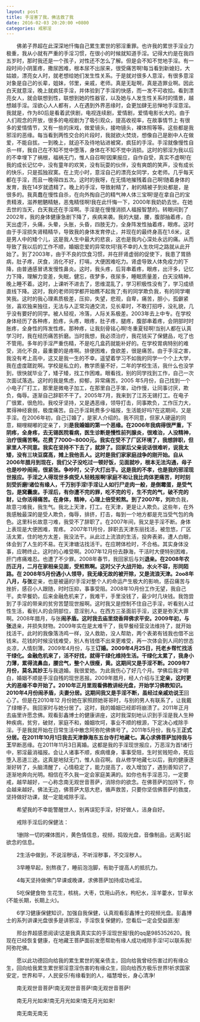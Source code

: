 ```yaml
---
layout: post
title: 手淫害了我，佛法救了我
date: 2016-02-03 20:20:00 +0800
categories: 戒邪淫
---
```


　　佛弟子界超在此深深地忏悔自己累生累世的邪淫重罪。也许我的累世手淫业力极重，我从小就有严重的手淫习惯，在很小的时候就知道手淫。记得大约是在我四五岁时，那时我还是一个孩子，对性还不怎么了解。但是会不知不觉地手淫。有一段时间小阴茎疼，撒尿困难，根本尿不出尿来，很受痛苦啊!每当看到新媳妇，大姑娘，漂亮女人时，就老想给她们发生性关系。于是就对很多人意淫，有很多意淫对象是自己的长辈，姐妹，邻里，亲戚，老师。真是无耻啊，真是造罪业啊。因此白天就意淫，晚上就疯狂手淫，并体验到了手淫的快感，而一发不可收拾。看到漂亮女人，就会联想到性，联想到她的性器官，以及她与人发生性关系时的情景，越想越手淫。淫欲心人人都有，人在遇到外界恶缘时，会更加肆无忌惮地手淫意淫。我就是，作为80后是看着武侠剧，电视连续剧，爱情剧，爱情电影长大的。由于人们观念的开放，很多的电视剧为了吸引观众，提高收视率，在故事情节上 有很多的爱情情节，又有一些的床戏，做爱镜头，接吻镜头，裸体照等等。这些都是我邪淫的恶缘。每当看到两性交合的片段时，我就欲火焚烧，想像自己是剧中人在做爱，不能自拔。一到晚上，就迫不及待地钻进被窝，疯狂的手淫。手淫就像慢性自杀一样，我自己在不知不觉中堕落，身体在不知不觉中消损。这时的邪淫为我以后的不幸埋下了祸根，福祸无门，惟人自召啊!因果报应，自作自受，真实不虚啊!在我的成长记忆中，没有童年的欢笑，没有玩耍的伙伴，没有爽朗的笑声，没有成长的快乐，只是孤独寂寞。在上完小时，意淫自己的漂亮女同学，女老师。几乎每天都在手淫，而且一晚得四五次。这时的我呀，在无情地摧残着自己啊!随着身体的发育，我在14岁就遗精了。晚上的手淫，导致射精了，射的精被子到处都是，是很多的。我真蠢在慢性自杀，在向外掏自己的精气神人体三宝啊!是在拿自己的宝贵精液，滋养魍魉精魅，恶鬼精怪啊!我在此忏悔一下，2000年我奶奶去世。在她去世的当天，白天我还在手淫啊。手淫是在慢慢消损人福报智慧的。转眼间到了2002年，我的身体健康急剧下降了，疾病来袭。我的大腿，腰，腹部抽着疼，白天出虚汗，头痛，头晕，头胀，头昏，四肢无力，全身阵发性抽着疼，眼疼。这时由于手淫损失肾精精华，导致我的身体发育停止，并现在的最终身高在1.6米，这是男人中的矮个儿，这是我人生中最大的悲哀，这也是我内心深处永远的痛。从而导致了我以后的工作不顺，婚姻恋爱的异常坎坷!我不幸的人生坎坷之路就从此开始了。到了2003年，由于不良的饮食习惯，并在肝肾虚弱的促使下，我患了胃肠病，肚子疼，厌食，消化不好，打嗝，大便困难吃力。肾虚导致人体免疫力的下降，由普通感冒诱发慢性鼻炎。这时，我头疼，后背串着疼，眼疼，出汗多，记忆力下降，理解力变差，失眠，健忘，夜梦多，夜尿多，睡眠质量差，白天没精神，晚上睡不着。这时，上课听不进去了，思维混乱了，学习积极性没有了，学习成绩直线下降。这时，我的老师同学都开始瞧不起我了;有的同学欺负我，有的同学嘲笑我。这时的我心理素质极差，压抑，失望，悲观，自卑，痛苦，胆小，孤僻紧张，喜欢独来独往，无法与人正常沟通交流，见长辈时，不敢打招呼，没礼貌，几乎没有要好的同学。被人轻视，冷落，人际关系极差。2003年去上中专。在学校身体经历了各种疼，脸疼，头疼，眼疼，肚子疼，腿疼，腹部串着疼，会阴部时时胀疼，全身性的阵发性疼。那种疼，让我刻骨铭心啊!冬重夏轻啊!当别人都在认真学习时，我在经历痛苦折磨。当时我想，我必须治疗，我花钱买了保健品，吃了也不管用。多年的手淫严重伤精，不是吃几盒药就能补好的。在学校胃病特别的难受，消化不良，最重要的是疼啊。排便困难，食欲差，很是痛苦。由于手淫之害，我没有考上高中，这又是我一生的不幸。遥望着学习不如我的同学一个个上大学，我在虚度蹉跎啊。学校是私立的，教学质量不好，二年的学校生活，我什么也没学到，很快就毕业了，矮子矮，找工作困难。眼看找，别的同学找到工作，自己一次次面试落选。这时的我是焦虑，抑郁，异常痛苦。2005 年5月份，自己找到一个小电子厂打工，那里是微电子加工，在那里自己手笨，动作慢，让同事讨厌，欺负，侮辱。逐渐自己辞职不干了。2005年7月，我来到了江苏无锡打工。在电子厂很累，很危险。我咬牙坚持，又是遇恶缘，领导打击，同事欺负，工作压力大，累得神经衰弱，极度痛苦。自己手淫耗费多少福报，生活能好吗?在这期间，又是手淫。在2006年初，自己订婚了，是家人介绍的。我不同意，但家人硬逼的同意，糊哩糊嘟的定亲了，刘**是我婚姻的第一个恶缘。在2006年我病得很严重，下阴疼，全身疼，去无锡医院看病，医生诊断是慢性前列腺炎，很难治，人没精神，治疗很痛苦啊。花费了7000~8000元。我实在受不了厂区环境了，我想辞职，但家里人不同意。我实在坚持不下去了，就辞了。回家后父亲说话很难听，说我太矮，没有三块豆腐高，摊上我他丢人。这时是我们家家庭战争的刚开始。自从2006年腊月到现在，我们父子没吃过一顿好饭，见面就吵，根本无法沟通，母子也是吵吵闹闹，很紧张。争吵时，父子大打出手。这是我的不孝，也是我的邪淫现世报应。手淫之人得现世多病受人轻贱报啊!家庭不和让我比肉体更痛苦，时时刻刻受折磨!诸位有缘人，千万别手淫!手淫让人如行尸走肉一般，是倒霉蛋，是受气包，是窝囊废。手淫后，有你遭不完的罪，吃不完的亏，生不完的气，破不完的财，让你活得痛苦。在身体，精神，心理上倍受煎熬。到了2007年，刘**欺负我，故意刁难我，我生气。我北上天津，打工。在天津，更是让人欺负。这些年，在外我感触最深的是受人欺负，侮辱，排挤，打击，每到一个地方都是充当受气包的角色。这里科长故意刁难，我受不了辞职了。在2007年间，我又是手淫不断。身体上表现是大便困难，胃疼。 2007年11月份，辞职去天津东丽找活，被忽悠，厂区活太累，住的地方太差，我没法干。从此过上流浪的生活，投奔表弟，遭人白眼，体会到了人生的不易。在天津塘沽找活干。在应聘体检时，不合格。其实身体没事，应聘终止。这时的心难受啊。2007年12月份去静海，干活时大便特别困难，肝门疼痛难忍。也遭了不少罪。2008年春节，我回家后与刘**退亲。在2008年农历正月，二月在家相亲见面，受煎熬啊。这时父子大战开始，水火不容，形同陌路。在 2008年5月份遇小人领导，我无缘无故的被开除，又是流浪天津。2oo8年八月，与张**定亲，也是被逼的!手淫对整个人的命运产生极大的影响，感召痛苦与挫折，感召小人跟随，时时压抑，事事受阻。2008年10月份工作无望，我自己干。卖早餐奶，后来金融危机来了，我难干，手里没钱了，最少时几块钱。我饱尝到了手淫的带来的贫穷苦楚现世报啊。这时我又是控制不住自己手淫，听看别人过性生活，看别人的会阴部位，意淫别人。在西方三圣面前手淫，这更是弥天大罪啊。2008年腊月，与张**闹矛盾。这时我去庙里烧香拜佛求平安。2009年初，与张**退亲，并损失财物。2009年实在是太难干了，我早餐经营没法维持了，就开始找活干。此时的我像落汤鸡一样，没人救助，没人帮助，两个表弟有钱我也借不出钱来。花钱的时候没钱难受，别人有钱借不出来更难受，再一次体会到人间的世态炎凉，人情刻薄。2009年4月份，与王**订婚。2009年4月25日，托老乡帮忙找活干绿化。金融危机来了，活不好找，就得干绿化维持生活。干绿化太累了，我身小力薄，累得流鼻血，腰岔气，整个人很瘦，黄。这期间又是手淫不断。2009年7月份，莫名其妙王**与我退婚。我很爱她。为此我伤心了好几个月。学佛后我才明白，婚姻不顺是手淫自残的现世恶报。2009年腊月，经人介绍与王**定亲，这时更大的恶缘不幸开始了。2010年正月里观看佛教讲经光盘，开始学习佛教知识。2010年4月份闹矛盾，夫妻分居。这期间我又是手淫不断，虽经过亲戚劝说王**回心了。但是在2010年12 月份她在家照顾她哥哥时，与别的男人有联系了，让我戴了绿帽子。我回家时与她分居了。这时，我的婚姻已经即将崩溃了。2011年正月去庙里许愿念佛。观看彭鑫博士的健康讲座，这时我深刻地认识到手淫是我人生种种疾病，贫穷，破财，家庭不和，婚姻坎坷，事业不顺的根源，下定决心戒除手淫。于是我就开始在日常生活中散念阿弥陀佛佛号了。2011年5月份，我与王**正式分居。在2011年10月1日我去天津静海东五台寺打地藏七。真心求佛菩萨加持我与王**早断恶缘。在2011年11月3日离婚。这都是我的手淫现世报应，万恶淫为首!诸行中，邪淫最消福报。会让人诸事不顺，疾病缠身，事事受阻，生时贫贱短命，死后堕入恶道三途。这真是地狱无门，惟人自召啊。自从修学地藏七以后，我的健康逐渐好转了，头脑清醒了，心情稳定了，能力提高了，收入增加了，遇到善知识了，逐渐地奔向光明。相信在不久我一定会家庭美满的。如你也有手淫恶习，一定要戒，越早越好，一心称念南无观世音菩萨，消除你的欲念。在佛菩萨的加持下，你会越来越好。佛法无边，佛菩萨大慈大悲，循声救苦，只要你坚信佛菩萨的救度，坚持做好功课，就一定能戒除手淫。
　　希望我的不幸能警醒世人，别再误犯手淫，好好做人，洁身自好。
　　戒除手淫后的保健法：
　　1删除一切的裸体图片，黄色情信息，视频，捣毁光盘，音像制品，远离引起欲念的信息。
　　2生活中做到，不说淫秽话，不听淫秽事，不交淫秽人。
　　3早睡早起，别熬夜了，睡前泡泡脚，有助于提高人的抵抗力。
　　4每天坚持做佛门早课或晚课，求佛菩萨加持成功戒淫。
　　5吃保健食物 生花生，核桃，大枣，饮用山药水，枸杞水，淫羊藿水，甘草水(不能长期，长期上火)。
　　6学习健康保健知识，加强自我保健，认真观看彭鑫博士的视频光盘。彭鑫博士的系列讲课光盘很多是讲邪淫，手淫恢复保健的，您看后一定会受益匪浅!
　　邢台界超感恩阅读!这是我真真实实的手淫现世报!我的qq是985352620。我现在已经恢复健康，在地藏王菩萨面前发愿帮助有缘人成功戒除手淫!可以联系我!阿弥陀佛。
　　愿以此功德回向给我的累生累世的冤亲债主，回向给我曾经伤害过的有缘众生，回向给我累生累世邪淫意淫伤害的有缘众生，回向给西方极乐世界!祈求国家安定，世界和平，人民安乐!有缘看到的人，福慧增长，身心清净!
　　南无观世音菩萨!南无观世音菩萨!南无观世音菩萨!
　　南无月光如来!南无月光如来!南无月光如来!
　　南无南无南无